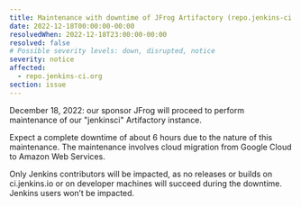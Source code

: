 ```yaml
---
title: Maintenance with downtime of JFrog Artifactory (repo.jenkins-ci.org)
date: 2022-12-18T00:00:00-00:00
resolvedWhen: 2022-12-18T23:00:00-00:00
resolved: false
# Possible severity levels: down, disrupted, notice
severity: notice
affected:
  - repo.jenkins-ci.org
section: issue
---
```


December 18, 2022: our sponsor JFrog will proceed to perform maintenance of our "jenkinsci" Artifactory instance.

Expect a complete downtime of about 6 hours due to the nature of this maintenance. The maintenance involves cloud migration from Google Cloud to Amazon Web Services.

Only Jenkins contributors will be impacted, as no releases or builds on ci.jenkins.io or on developer machines will succeed during the downtime.
Jenkins users won’t be impacted.
